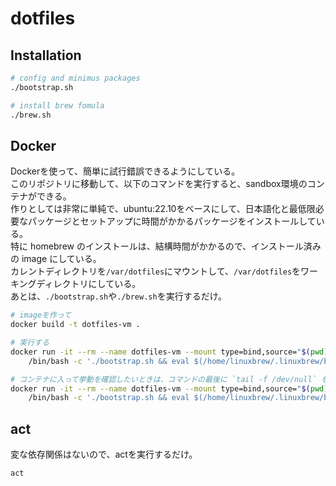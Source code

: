 # dotfiles

## Installation

```bash
# config and minimus packages
./bootstrap.sh

# install brew fomula
./brew.sh
```

## Docker

Dockerを使って、簡単に試行錯誤できるようにしている。  
このリポジトリに移動して、以下のコマンドを実行すると、sandbox環境のコンテナができる。  
作りとしては非常に単純で、ubuntu:22.10をベースにして、日本語化と最低限必要なパッケージとセットアップに時間がかかるパッケージをインストールしている。  
特に homebrew のインストールは、結構時間がかかるので、インストール済みの image にしている。  
カレントディレクトリを`/var/dotfiles`にマウントして、`/var/dotfiles`をワーキングディレクトリにしている。  
あとは、`./bootstrap.sh`や`./brew.sh`を実行するだけ。  

```sh
# imageを作って
docker build -t dotfiles-vm .

# 実行する
docker run -it --rm --name dotfiles-vm --mount type=bind,source="$(pwd)",target=/var/dotfiles -e CI=true dotfiles-vm \
    /bin/bash -c './bootstrap.sh && eval $(/home/linuxbrew/.linuxbrew/bin/brew shellenv) && ./brew.sh'

# コンテナに入って挙動を確認したいときは、コマンドの最後に `tail -f /dev/null` をつけるなどして、プロセスが終了しないようにする
docker run -it --rm --name dotfiles-vm --mount type=bind,source="$(pwd)",target=/var/dotfiles -e CI=true dotfiles-vm \
    /bin/bash -c './bootstrap.sh && eval $(/home/linuxbrew/.linuxbrew/bin/brew shellenv) && ./brew.sh && tail -f /dev/null'
```

## act

変な依存関係はないので、actを実行するだけ。

```bash
act
```
